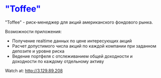 <h1 style='color:blue'>"Toffee"</h1>

"Toffee" - риск-менеджер для акций американского фондового рынка.

Возможности приложения:
- Получение realtime данных по цене интересующих акций
- Расчет допустимого числа акций по каждой компании при заданном депозите и уровне риска
- Ведение портфеля с отслеживанием общей доходности и доходности по каждому отдельному активу 

Watch at: http://3.129.89.208
